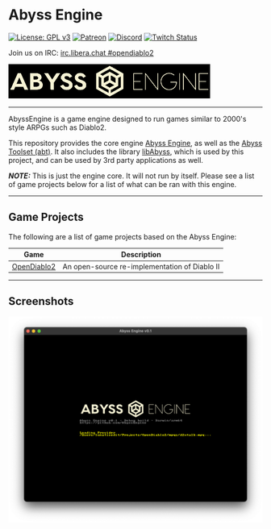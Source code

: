 # Abyss Engine

[![License: GPL v3](https://img.shields.io/badge/License-GPLv3-blue.svg)](https://www.gnu.org/licenses/gpl-3.0)
[![Patreon](https://img.shields.io/badge/dynamic/json?color=%23e85b46&label=Support%20us%20on%20Patreon&query=data.attributes.patron_count&suffix=%20patrons&url=https://www.patreon.com/api/campaigns/4762180)](https://www.patreon.com/bePatron?u=37261055)
[![Discord](https://img.shields.io/discord/515518620034662421?label=Discord&style=flat)](https://discord.gg/pRy8tdc)
[![Twitch Status](https://img.shields.io/twitch/status/essial?style=flat)](https://www.twitch.tv/essial)

Join us on IRC: [irc.libera.chat #opendiablo2](https://web.libera.chat/#opendiablo2)

![Abyss Engine](abyssengine/abysslogo.png)

----
AbyssEngine is a game engine designed to run games similar to 2000's style ARPGs such as Diablo2.

This repository provides the core
engine [Abyss Engine](https://github.com/AbyssEngine/AbyssEngine/tree/main/abyssengine), as well as
the [Abyss Toolset (abt)](https://github.com/AbyssEngine/AbyssEngine/tree/main/abysstoolset). It also includes the
library [libAbyss](https://github.com/AbyssEngine/AbyssEngine/tree/main/libabyss), which is used by this project, and
can be used by 3rd party applications as well.

__*NOTE:*__ This is just the engine core. It will not run by itself. Please see a list of game projects below for a list
of what can be ran with this engine.

----

## Game Projects

The following are a list of game projects based on the Abyss Engine:

| Game | Description |
| ---  | ----------- |
| [OpenDiablo2](https://github.com/AbyssEngine/OpenDiablo2) | An open-source re-implementation of Diablo II |

----

## Screenshots

![Screenshot 1](screenshot-1.png)

